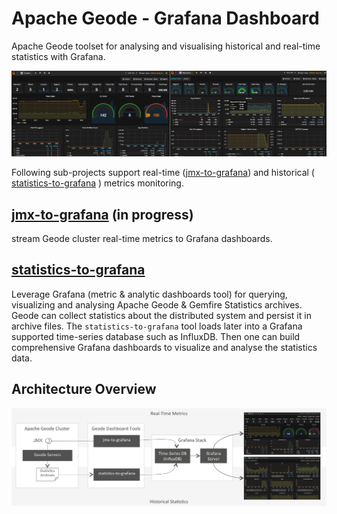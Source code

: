 # Apache Geode - Grafana Dashboard

Apache Geode toolset for analysing and visualising historical and real-time statistics with Grafana.

![Apache Geode Grafana Dashboards](./doc/geode-dashboards.png)

Following sub-projects support real-time ([jmx-to-grafana](https://github.com/tzolov/geode-dashboard/tree/master/jmx-to-grafana)) and historical ( [statistics-to-grafana](https://github.com/tzolov/geode-dashboard/tree/master/statistics-to-grafana) ) metrics monitoring.
## [jmx-to-grafana](https://github.com/tzolov/geode-dashboard/tree/master/jmx-to-grafana) (in progress)
stream Geode cluster real-time metrics to Grafana dashboards.

## [statistics-to-grafana](https://github.com/tzolov/geode-dashboard/tree/master/statistics-to-grafana) 
Leverage Grafana (metric & analytic dashboards tool) for querying, visualizing and analysing Apache Geode & Gemfire Statistics archives. 
Geode can collect statistics about the distributed system and persist it in archive files. The `statistics-to-grafana` tool loads later into a Grafana supported time-series database such as InfluxDB. Then one can build comprehensive Grafana dashboards to visualize and analyse the statistics data.

## Architecture Overview
![Apache Geode Grafana Dashboards Architecture](./doc/GeodeDashboardArchitecture.png)

